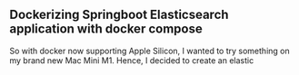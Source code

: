## Dockerizing Springboot Elasticsearch application with docker compose

So with docker now supporting Apple Silicon, I wanted to try something on my brand new Mac Mini M1.  Hence, I decided to create an elastic 
<!--stackedit_data:
eyJoaXN0b3J5IjpbNjg3NjAxNjAyLDEwMTQ0NDEwMjFdfQ==
-->